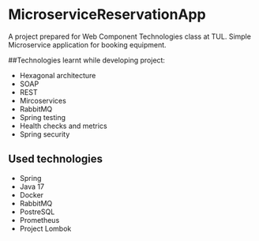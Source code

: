 # MicroserviceReservationApp
A project prepared for Web Component Technologies class at TUL. Simple Microservice application for booking equipment.

##Technologies learnt while developing project: 
* Hexagonal architecture
* SOAP
* REST
* Mircoservices
* RabbitMQ
* Spring testing
* Health checks and metrics
* Spring security

## Used technologies
* Spring
* Java 17
* Docker
* RabbitMQ
* PostreSQL
* Prometheus
* Project Lombok
